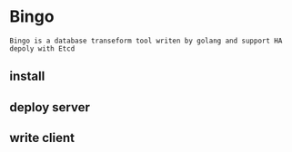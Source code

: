 # Bingo

    Bingo is a database transeform tool writen by golang and support HA depoly with Etcd

## install

## deploy server 

## write client 